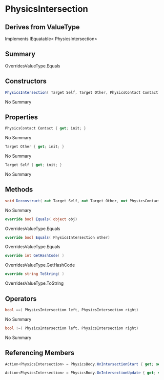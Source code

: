 # PhysicsIntersection

## Derives from ValueType
Implements IEquatable< PhysicsIntersection>

## Summary

OverridesValueType.Equals
## Constructors

```c#
PhysicsIntersection( Target Self, Target Other, PhysicsContact Contact) 
```
No Summary
## Properties

```c#
PhysicsContact Contact { get; init; } 
```
No Summary
```c#
Target Other { get; init; } 
```
No Summary
```c#
Target Self { get; init; } 
```
No Summary
## Methods

```c#
void Deconstruct( out Target Self, out Target Other, out PhysicsContact Contact) 
```
No Summary
```c#
override bool Equals( object obj) 
```
OverridesValueType.Equals
```c#
override bool Equals( PhysicsIntersection other) 
```
OverridesValueType.Equals
```c#
override int GetHashCode( ) 
```
OverridesValueType.GetHashCode
```c#
override string ToString( ) 
```
OverridesValueType.ToString
## Operators

```c#
bool ==( PhysicsIntersection left, PhysicsIntersection right) 
```
No Summary
```c#
bool !=( PhysicsIntersection left, PhysicsIntersection right) 
```
No Summary
## Referencing Members

```c#
Action<PhysicsIntersection> = PhysicsBody.OnIntersectionStart { get; set; } 
```
```c#
Action<PhysicsIntersection> = PhysicsBody.OnIntersectionUpdate { get; set; } 
```
